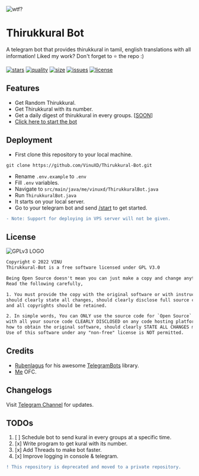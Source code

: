 <img align="center" alt="wtf?" src=https://malaikovil.files.wordpress.com/2017/04/mzl-yrujcpws.png></img>

# Thirukkural Bot

A telegram bot that provides thirukkural in tamil, english translations with all information! Liked my work? Don't forget to :star: the repo :)

[![stars](https://img.shields.io/github/stars/vinuxd/thirukkural-bot?style=flat)]()
[![quality](https://img.shields.io/github/languages/top/vinuxd/thirukkural-bot?style=flat)]()
[![size](https://img.shields.io/github/repo-size/vinuxd/thirukkural-bot?style=flat)]()
[![issues](https://img.shields.io/github/issues/vinuxd/thirukkural-bot?style=flat)]()
[![license](https://img.shields.io/github/license/vinuxd/thirukkural-bot?style=flat)]()


## Features

* Get Random Thirukkural.
* Get Thirukkural with its number.
* Get a daily digest of thirukkural in every groups. [[SOON](https://t.me/BotUpdatesXD)]
* [Click here to start the bot](https://telegram.me/ThirukkuralRobot?start)


## Deployment

* First clone this repository to your local machine.

```git
git clone https://github.com/VinuXD/Thirukkural-Bot.git
```

* Rename `.env.example` to `.env`
* Fill `.env` variables.
* Navigate to `src/main/java/me/vinuxd/ThirukkuralBot.java`
* Run `ThirukkuralBot.java`
* It starts on your local server. 
* Go to your telegram bot and send [/start](https://t.me/ThirukkuralRobot?start) to get started.

```diff
- Note: Support for deploying in VPS server will not be given.
```


## License

![GPLv3 LOGO](https://gnu.org/graphics/gplv3-127x51.png)

```txt
Copyright © 2022 VINU
Thirukkural-Bot is a free software licensed under GPL V3.0

Being Open Source doesn't mean you can just make a copy and change anything and release it.
Read the following carefully,

1. You must provide the copy with the original software or with instructions on how to obtain original software,
should clearly state all changes, should clearly disclose full source code, should include same license
and all copyrights should be retained.

2. In simple words, You can ONLY use the source code for `Open Source` Project under `GPL v3.0` or later
with all your source code CLEARLY DISCLOSED on any code hosting platform like GitHub, with clear INSTRUCTIONS on
how to obtain the original software, should clearly STATE ALL CHANGES made and should RETAIN all copyrights.
Use of this software under any "non-free" license is NOT permitted.
```


## Credits

* [Rubenlagus](https://github.com/rubenlagus) for his awesome [TelegramBots](https://github.com/rubenlagus/telegrambots) library.
* [Me](https://github.com/vinuxd) OFC.



## Changelogs

Visit [Telegram Channel](https://t.me/BotUpdatesXD) for updates.


## TODOs

1. [ ] Schedule bot to send kural in every groups at a specific time.
2. [x] Write program to get kural with its number.
3. [x] Add Threads to make bot faster.
4. [x] Improve logging in console & telegram.


```diff
! This repository is deprecated and moved to a private repository.
```